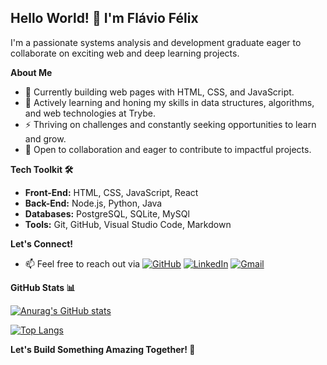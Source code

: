 ## Hello World! 👋 I'm Flávio Félix

I'm a passionate systems analysis and development graduate eager to collaborate on exciting web and deep learning projects.

**About Me**

* 🔭 Currently building web pages with HTML, CSS, and JavaScript.
* 🌱 Actively learning and honing my skills in data structures, algorithms, and web technologies at Trybe.
* ⚡ Thriving on challenges and constantly seeking opportunities to learn and grow.
* 🤝 Open to collaboration and eager to contribute to impactful projects.

**Tech Toolkit 🛠️**

* **Front-End:** HTML, CSS, JavaScript, React
* **Back-End:** Node.js, Python, Java 
* **Databases:** PostgreSQL, SQLite, MySQl
* **Tools:** Git, GitHub, Visual Studio Code, Markdown

**Let's Connect!**

* 📫 Feel free to reach out via
 [![GitHub](https://img.shields.io/badge/GitHub-100000?style=for-the-badge&logo=github&logoColor=white)](https://github.com/fau-33)  [![LinkedIn](https://img.shields.io/badge/LinkedIn-0077B5?style=for-the-badge&logo=linkedin&logoColor=white)](https://www.linkedin.com/in/flaviofelix/) [![Gmail](https://img.shields.io/badge/Gmail-333333?style=for-the-badge&logo=gmail&logoColor=red)](mailto:flavioleandrovasco@gmail.com) 



**GitHub Stats 📊**

[![Anurag's GitHub stats](https://github-readme-stats.vercel.app/api?username=fau-33&show_icons=true&theme=vision-friendly-dark)](https://github.com/anuraghazra/github-readme-stats)

[![Top Langs](https://github-readme-stats.vercel.app/api/top-langs/?username=fau-33&layout=compact&theme=vision-friendly-dark)](https://github.com/anuraghazra/github-readme-stats)



**Let's Build Something Amazing Together! 🚀**
